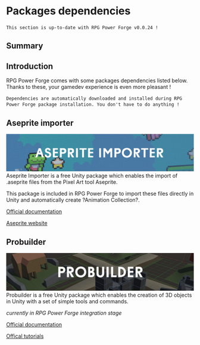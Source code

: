 # Packages dependencies

```admonish tip title="Oh yeah"
This section is up-to-date with RPG Power Forge v0.0.24 !
```

## Summary

## Introduction
RPG Power Forge comes with some packages dependencies listed below. Thanks to these, your gamedev experience is even more pleasant !

```admonish note title="Easy-peazy"
Dependencies are automatically downloaded and installed during RPG Power Forge package installation. You don't have to do anything !
```

## Aseprite importer
![aseprite_importer_banner.png](../../../../media/package_dependencies/aseprite_importer_banner.png)
Aseprite Importer is a free Unity package which enables the import of .aseprite files from the Pixel Art tool Aseprite.

This package is included in RPG Power Forge to import these files directly in Unity and automatically create ?Animation Collection?.

[Official documentation](https://docs.unity3d.com/2021.3/Documentation/Manual/com.unity.2d.aseprite.html)

[Aseprite website](https://www.aseprite.org/)

## Probuilder
![probuilder_banner.png](../../../../media/package_dependencies/probuilder_banner.png)
Probuilder is a free Unity package which enables the creation of 3D objects in Unity with a set of simple tools and commands.

*currently in RPG Power Forge integration stage*


[Official documentation](https://docs.unity3d.com/Packages/com.unity.probuilder@4.0/manual/index.html)

[Offical tutorials](https://www.youtube.com/user/Unity3D/search)